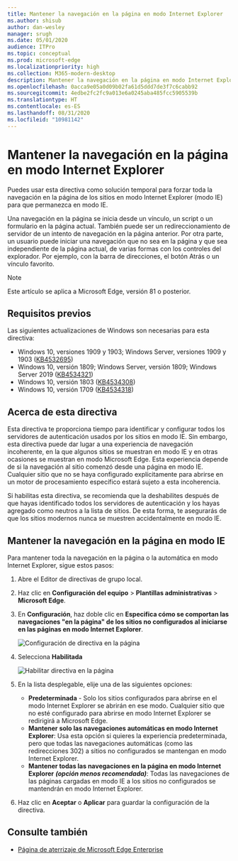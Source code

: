 ```yaml
---
title: Mantener la navegación en la página en modo Internet Explorer
ms.author: shisub
author: dan-wesley
manager: srugh
ms.date: 05/01/2020
audience: ITPro
ms.topic: conceptual
ms.prod: microsoft-edge
ms.localizationpriority: high
ms.collection: M365-modern-desktop
description: Mantener la navegación en la página en modo Internet Explorer
ms.openlocfilehash: 0acca9e05a0d09b02fa61d5ddd7de3f7c6cabb92
ms.sourcegitcommit: 4edbe2fc2fc9a013e6a0245aba485fcc5905539b
ms.translationtype: HT
ms.contentlocale: es-ES
ms.lasthandoff: 08/31/2020
ms.locfileid: "10981142"
---
```

# Mantener la navegación en la página en modo Internet Explorer

Puedes usar esta directiva como solución temporal para forzar toda la navegación en la página de los sitios en modo Internet Explorer (modo IE) para que permanezca en modo IE.

Una navegación en la página se inicia desde un vínculo, un script o un formulario en la página actual. También puede ser un redireccionamiento de servidor de un intento de navegación en la página anterior. Por otra parte, un usuario puede iniciar una navegación que no sea en la página y que sea independiente de la página actual, de varias formas con los controles del explorador. Por ejemplo, con la barra de direcciones, el botón Atrás o un vínculo favorito.

>[!NOTE]
>Este artículo se aplica a Microsoft Edge, versión 81 o posterior.

##  <a name="prerequisites"></a>Requisitos previos

Las siguientes actualizaciones de Windows son necesarias para esta directiva:

- Windows 10, versiones 1909 y 1903; Windows Server, versiones 1909 y 1903  ([KB4532695](https://support.microsoft.com/help/4532695))
- Windows 10, versión 1809; Windows Server, versión 1809; Windows Server 2019 ([KB4534321](https://support.microsoft.com/help/4534321))
- Windows 10, versión 1803 ([KB4534308](https://support.microsoft.com/help/4534308))
- Windows 10, versión 1709 ([KB4534318](https://support.microsoft.com/help/4534318))


##  <a name="about-this-policy"></a>Acerca de esta directiva

Esta directiva te proporciona tiempo para identificar y configurar todos los servidores de autenticación usados por los sitios en modo IE. Sin embargo, esta directiva puede dar lugar a una experiencia de navegación incoherente, en la que algunos sitios se muestran en modo IE y en otras ocasiones se muestran en modo Microsoft Edge. Esta experiencia depende de si la navegación al sitio comenzó desde una página en modo IE. Cualquier sitio que no se haya configurado explícitamente para abrirse en un motor de procesamiento específico estará sujeto a esta incoherencia.

Si habilitas esta directiva, se recomienda que la deshabilites después de que hayas identificado todos los servidores de autenticación y los hayas agregado como neutros a la lista de sitios. De esta forma, te asegurarás de que los sitios modernos nunca se muestren accidentalmente en modo IE.

##  <a name="keep-in-page-navigation-in-ie-mode"></a>Mantener la navegación en la página en modo IE

Para mantener toda la navegación en la página o la automática en modo Internet Explorer, sigue estos pasos:

1. Abre el Editor de directivas de grupo local.
2. Haz clic en **Configuración del equipo** > **Plantillas administrativas** > **Microsoft Edge**.
3. En **Configuración**, haz doble clic en **Especifica cómo se comportan las navegaciones "en la página" de los sitios no configurados al iniciarse en las páginas en modo Internet Explorer**.

   ![Configuración de directiva en la página](media/edge-learnmore-inpage-nav/learnmore-in-page-nav-settings.png)

4. Selecciona **Habilitada** 

   ![Habilitar directiva en la página](media/edge-learnmore-inpage-nav/learnmore-in-page-nav-enable.png)

5. En la lista desplegable, elije una de las siguientes opciones:

   - **Predeterminada** - Solo los sitios configurados para abrirse en el modo Internet Explorer se abrirán en ese modo. Cualquier sitio que no esté configurado para abrirse en modo Internet Explorer se redirigirá a Microsoft Edge.
   - **Mantener solo las navegaciones automáticas en modo Internet Explorer**: Usa esta opción si quieres la experiencia predeterminada, pero que todas las navegaciones automáticas (como las redirecciones 302) a sitios no configurados se mantengan en modo Internet Explorer.
   - **Mantener todas las navegaciones en la página en modo Internet Explorer** ***(opción menos recomendada)***: Todas las navegaciones de las páginas cargadas en modo IE a los sitios no configurados se mantendrán en modo Internet Explorer.

6. Haz clic en **Aceptar** o **Aplicar** para guardar la configuración de la directiva.

##  <a name="see-also"></a>Consulte también

- [Página de aterrizaje de Microsoft Edge Enterprise](https://aka.ms/EdgeEnterprise)
